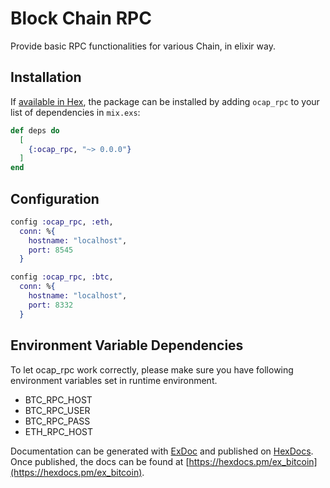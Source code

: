 # Block Chain RPC

Provide basic RPC functionalities for various Chain, in elixir way.

## Installation

If [available in Hex](https://hex.pm/docs/publish), the package can be installed
by adding `ocap_rpc` to your list of dependencies in `mix.exs`:

```elixir
def deps do
  [
    {:ocap_rpc, "~> 0.0.0"}
  ]
end
```

## Configuration

```elixir
config :ocap_rpc, :eth,
  conn: %{
    hostname: "localhost",
    port: 8545
  }

config :ocap_rpc, :btc,
  conn: %{
    hostname: "localhost",
    port: 8332
  }
```

## Environment Variable Dependencies

To let ocap_rpc work correctly, please make sure you have following environment variables set in runtime environment.

  - BTC_RPC_HOST
  - BTC_RPC_USER
  - BTC_RPC_PASS
  - ETH_RPC_HOST

Documentation can be generated with [ExDoc](https://github.com/elixir-lang/ex_doc)
and published on [HexDocs](https://hexdocs.pm). Once published, the docs can
be found at [https://hexdocs.pm/ex_bitcoin](https://hexdocs.pm/ex_bitcoin).
